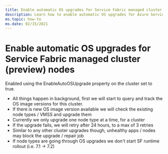 ```yaml
---
title: Enable automatic OS upgrades for Service Fabric managed cluster (preview) nodes
description: Learn how to enable automatic OS upgrades for Azure Service Fabric managed cluster nodes.
ms.topic: how-to
ms.date: 02/15/2021
---
```

# Enable automatic OS upgrades for Service Fabric managed cluster (preview) nodes



Enabled using the EnableAutoOSUpgrade property on the cluster set to true. 
-	All things happen in background, first we will start to query and track the OS image versions for this cluster.
-	If there is new OS image version available we will check the existing node types / VMSS and upgrade them
-	Currently we only upgrade one node type at a time, for a cluster
-	If the upgrade fails, we will retry after 24 hours, to a max of 3 retries
-	Similar to any other cluster upgrades though, unhealthy apps / nodes may block the upgrade / repair job
-	If node types are going through OS upgrades we don't start SF runtime rollout (i.e. 7.1 -> 7.2)
